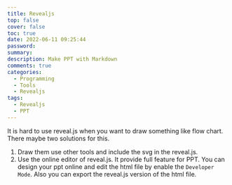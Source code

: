 ```yaml
---
title: Revealjs
top: false
cover: false
toc: true
date: 2022-06-11 09:25:44
password:
summary:
description: Make PPT with Markdown
comments: true
categories:
  - Programming
  - Tools
  - Revealjs
tags:
  - Revealjs
  - PPT
---
```


It is hard to use reveal.js when you want to draw something like flow chart.
There maybe two solutions for this.

1. Draw them use other tools and include the svg in the reveal.js.
2. Use the online editor of reveal.js. It provide full feature for PPT. You can
   design your ppt online and edit the html file by enable the `Developer Mode`.
   Also you can export the reveal.js version of the html file.
